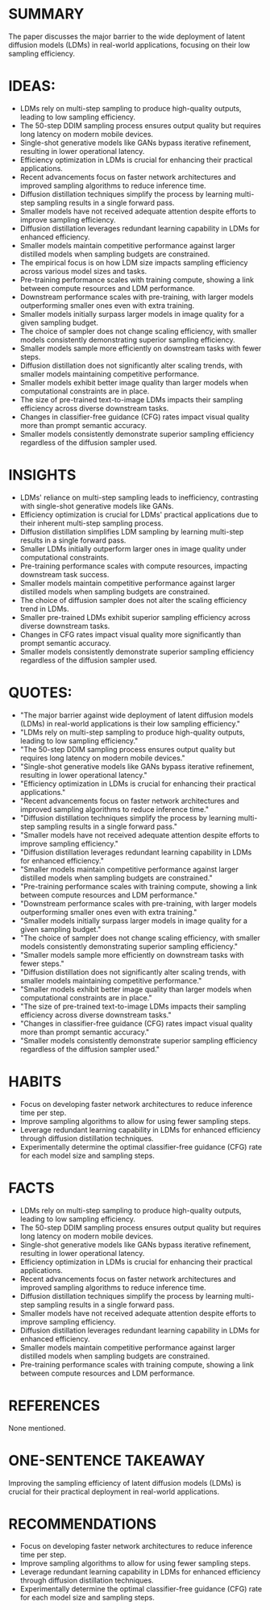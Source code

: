 # SUMMARY
The paper discusses the major barrier to the wide deployment of latent diffusion models (LDMs) in real-world applications, focusing on their low sampling efficiency.

# IDEAS:
- LDMs rely on multi-step sampling to produce high-quality outputs, leading to low sampling efficiency.
- The 50-step DDIM sampling process ensures output quality but requires long latency on modern mobile devices.
- Single-shot generative models like GANs bypass iterative refinement, resulting in lower operational latency.
- Efficiency optimization in LDMs is crucial for enhancing their practical applications.
- Recent advancements focus on faster network architectures and improved sampling algorithms to reduce inference time.
- Diffusion distillation techniques simplify the process by learning multi-step sampling results in a single forward pass.
- Smaller models have not received adequate attention despite efforts to improve sampling efficiency.
- Diffusion distillation leverages redundant learning capability in LDMs for enhanced efficiency.
- Smaller models maintain competitive performance against larger distilled models when sampling budgets are constrained.
- The empirical focus is on how LDM size impacts sampling efficiency across various model sizes and tasks.
- Pre-training performance scales with training compute, showing a link between compute resources and LDM performance.
- Downstream performance scales with pre-training, with larger models outperforming smaller ones even with extra training.
- Smaller models initially surpass larger models in image quality for a given sampling budget.
- The choice of sampler does not change scaling efficiency, with smaller models consistently demonstrating superior sampling efficiency.
- Smaller models sample more efficiently on downstream tasks with fewer steps.
- Diffusion distillation does not significantly alter scaling trends, with smaller models maintaining competitive performance.
- Smaller models exhibit better image quality than larger models when computational constraints are in place.
- The size of pre-trained text-to-image LDMs impacts their sampling efficiency across diverse downstream tasks.
- Changes in classifier-free guidance (CFG) rates impact visual quality more than prompt semantic accuracy.
- Smaller models consistently demonstrate superior sampling efficiency regardless of the diffusion sampler used.

# INSIGHTS
- LDMs' reliance on multi-step sampling leads to inefficiency, contrasting with single-shot generative models like GANs.
- Efficiency optimization is crucial for LDMs' practical applications due to their inherent multi-step sampling process.
- Diffusion distillation simplifies LDM sampling by learning multi-step results in a single forward pass.
- Smaller LDMs initially outperform larger ones in image quality under computational constraints.
- Pre-training performance scales with compute resources, impacting downstream task success.
- Smaller models maintain competitive performance against larger distilled models when sampling budgets are constrained.
- The choice of diffusion sampler does not alter the scaling efficiency trend in LDMs.
- Smaller pre-trained LDMs exhibit superior sampling efficiency across diverse downstream tasks.
- Changes in CFG rates impact visual quality more significantly than prompt semantic accuracy.
- Smaller models consistently demonstrate superior sampling efficiency regardless of the diffusion sampler used.

# QUOTES:
- "The major barrier against wide deployment of latent diffusion models (LDMs) in real-world applications is their low sampling efficiency."
- "LDMs rely on multi-step sampling to produce high-quality outputs, leading to low sampling efficiency."
- "The 50-step DDIM sampling process ensures output quality but requires long latency on modern mobile devices."
- "Single-shot generative models like GANs bypass iterative refinement, resulting in lower operational latency."
- "Efficiency optimization in LDMs is crucial for enhancing their practical applications."
- "Recent advancements focus on faster network architectures and improved sampling algorithms to reduce inference time."
- "Diffusion distillation techniques simplify the process by learning multi-step sampling results in a single forward pass."
- "Smaller models have not received adequate attention despite efforts to improve sampling efficiency."
- "Diffusion distillation leverages redundant learning capability in LDMs for enhanced efficiency."
- "Smaller models maintain competitive performance against larger distilled models when sampling budgets are constrained."
- "Pre-training performance scales with training compute, showing a link between compute resources and LDM performance."
- "Downstream performance scales with pre-training, with larger models outperforming smaller ones even with extra training."
- "Smaller models initially surpass larger models in image quality for a given sampling budget."
- "The choice of sampler does not change scaling efficiency, with smaller models consistently demonstrating superior sampling efficiency."
- "Smaller models sample more efficiently on downstream tasks with fewer steps."
- "Diffusion distillation does not significantly alter scaling trends, with smaller models maintaining competitive performance."
- "Smaller models exhibit better image quality than larger models when computational constraints are in place."
- "The size of pre-trained text-to-image LDMs impacts their sampling efficiency across diverse downstream tasks."
- "Changes in classifier-free guidance (CFG) rates impact visual quality more than prompt semantic accuracy."
- "Smaller models consistently demonstrate superior sampling efficiency regardless of the diffusion sampler used."

# HABITS
- Focus on developing faster network architectures to reduce inference time per step.
- Improve sampling algorithms to allow for using fewer sampling steps.
- Leverage redundant learning capability in LDMs for enhanced efficiency through diffusion distillation techniques.
- Experimentally determine the optimal classifier-free guidance (CFG) rate for each model size and sampling steps.

# FACTS
- LDMs rely on multi-step sampling to produce high-quality outputs, leading to low sampling efficiency.
- The 50-step DDIM sampling process ensures output quality but requires long latency on modern mobile devices.
- Single-shot generative models like GANs bypass iterative refinement, resulting in lower operational latency.
- Efficiency optimization in LDMs is crucial for enhancing their practical applications.
- Recent advancements focus on faster network architectures and improved sampling algorithms to reduce inference time.
- Diffusion distillation techniques simplify the process by learning multi-step sampling results in a single forward pass.
- Smaller models have not received adequate attention despite efforts to improve sampling efficiency.
- Diffusion distillation leverages redundant learning capability in LDMs for enhanced efficiency.
- Smaller models maintain competitive performance against larger distilled models when sampling budgets are constrained.
- Pre-training performance scales with training compute, showing a link between compute resources and LDM performance.

# REFERENCES
None mentioned.

# ONE-SENTENCE TAKEAWAY
Improving the sampling efficiency of latent diffusion models (LDMs) is crucial for their practical deployment in real-world applications.

# RECOMMENDATIONS
- Focus on developing faster network architectures to reduce inference time per step.
- Improve sampling algorithms to allow for using fewer sampling steps.
- Leverage redundant learning capability in LDMs for enhanced efficiency through diffusion distillation techniques.
- Experimentally determine the optimal classifier-free guidance (CFG) rate for each model size and sampling steps.